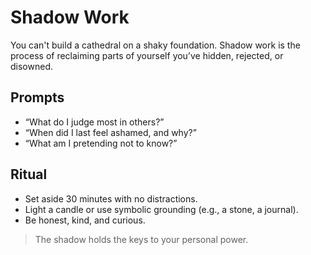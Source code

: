 # Shadow Work

You can't build a cathedral on a shaky foundation. Shadow work is the process of reclaiming parts of yourself you’ve hidden, rejected, or disowned.

## Prompts
- “What do I judge most in others?”
- “When did I last feel ashamed, and why?”
- “What am I pretending not to know?”

## Ritual
- Set aside 30 minutes with no distractions.
- Light a candle or use symbolic grounding (e.g., a stone, a journal).
- Be honest, kind, and curious.

> The shadow holds the keys to your personal power.
